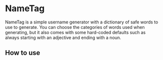 # NameTag

NameTag is a simple username generator with a dictionary of safe words to use to generate. You can choose the categories of words used when generating, but it also comes with some hard-coded defaults such as always starting with an adjective and ending with a noun.

## How to use

```ts

```
